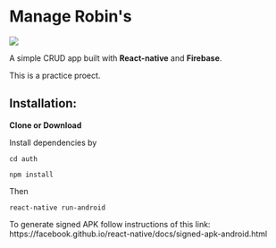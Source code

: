 # Manage Robin's

![](https://raw.githubusercontent.com/ishraqe/manage-user/master/src/assets/images/readme.png)


<p>A simple CRUD app built with <strong>React-native</strong> and <strong>Firebase</strong>.</p>
<p>This is a practice proect. </p>
<h2>Installation:</h2>
<p><b>Clone or Download</b></p>
<p>Install dependencies by </p>
<pre><code>cd auth</code></pre>
<pre><code>npm install</code></pre>

Then
<pre><code>react-native run-android</code></pre>

<p>To generate signed APK follow instructions of this link: https://facebook.github.io/react-native/docs/signed-apk-android.html </p>
